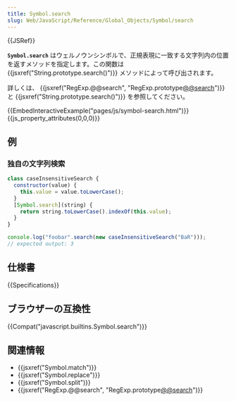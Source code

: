 ```yaml
---
title: Symbol.search
slug: Web/JavaScript/Reference/Global_Objects/Symbol/search
---
```


{{JSRef}}

**`Symbol.search`** はウェルノウンシンボルで、正規表現に一致する文字列内の位置を返すメソッドを指定します。この関数は {{jsxref("String.prototype.search()")}} メソッドによって呼び出されます。

詳しくは、 {{jsxref("RegExp.@@search", "RegExp.prototype[@@search]()")}} と {{jsxref("String.prototype.search()")}} を参照してください。

{{EmbedInteractiveExample("pages/js/symbol-search.html")}}{{js_property_attributes(0,0,0)}}

## 例

### 独自の文字列検索

```js
class caseInsensitiveSearch {
  constructor(value) {
    this.value = value.toLowerCase();
  }
  [Symbol.search](string) {
    return string.toLowerCase().indexOf(this.value);
  }
}

console.log("foobar".search(new caseInsensitiveSearch("BaR")));
// expected output: 3
```

## 仕様書

{{Specifications}}

## ブラウザーの互換性

{{Compat("javascript.builtins.Symbol.search")}}

## 関連情報

- {{jsxref("Symbol.match")}}
- {{jsxref("Symbol.replace")}}
- {{jsxref("Symbol.split")}}
- {{jsxref("RegExp.@@search", "RegExp.prototype[@@search]()")}}
